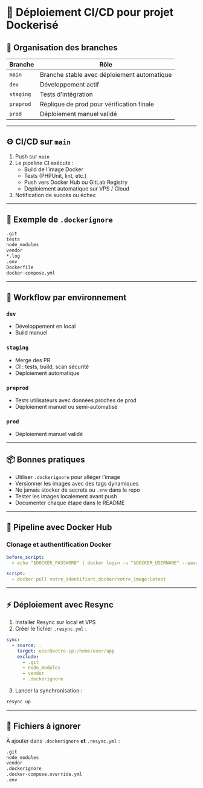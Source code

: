 # 🚀 Déploiement CI/CD pour projet Dockerisé

## 🧱 Organisation des branches

| Branche   | Rôle                                        |
| --------- | ------------------------------------------- |
| `main`    | Branche stable avec déploiement automatique |
| `dev`     | Développement actif                         |
| `staging` | Tests d'intégration                         |
| `preprod` | Réplique de prod pour vérification finale   |
| `prod`    | Déploiement manuel validé                   |

---

## ⚙️ CI/CD sur `main`

1. Push sur `main`
2. Le pipeline CI exécute :
   - Build de l’image Docker
   - Tests (PHPUnit, lint, etc.)
   - Push vers Docker Hub ou GitLab Registry
   - Déploiement automatique sur VPS / Cloud
3. Notification de succès ou échec

---

## 📂 Exemple de `.dockerignore`

```txt
.git
tests
node_modules
vendor
*.log
.env
Dockerfile
docker-compose.yml
```

---

## 🔁 Workflow par environnement

### `dev`

- Développement en local
- Build manuel

### `staging`

- Merge des PR
- CI : tests, build, scan sécurité
- Déploiement automatique

### `preprod`

- Tests utilisateurs avec données proches de prod
- Déploiement manuel ou semi-automatisé

### `prod`

- Déploiement manuel validé

---

## 📦 Bonnes pratiques

- Utiliser `.dockerignore` pour alléger l’image
- Versionner les images avec des tags dynamiques
- Ne jamais stocker de secrets ou `.env` dans le repo
- Tester les images localement avant push
- Documenter chaque étape dans le README

---

## 🔄 Pipeline avec Docker Hub

### Clonage et authentification Docker

```yaml
before_script:
  - echo "$DOCKER_PASSWORD" | docker login -u "$DOCKER_USERNAME" --password-stdin

script:
  - docker pull votre_identifiant_docker/votre_image:latest
```

---

## ⚡ Déploiement avec Resync

1. Installer Resync sur local et VPS
2. Créer le fichier `.resync.yml` :

```yml
sync:
  - source: .
    target: user@votre-ip:/home/user/app
    exclude:
      - .git
      - node_modules
      - vendor
      - .dockerignore
```

3. Lancer la synchronisation :

```bash
resync up
```

---

## 🚫 Fichiers à ignorer

À ajouter dans `.dockerignore` **et** `.resync.yml` :

```txt
.git
node_modules
vendor
.dockerignore
.docker-compose.override.yml
.env
```
